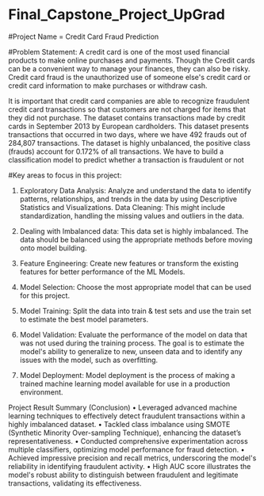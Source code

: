 # Final_Capstone_Project_UpGrad

#Project Name = Credit Card Fraud Prediction 

#Problem Statement:
A credit card is one of the most used financial products to make online purchases and payments. Though the Credit cards can be a convenient way to manage your finances, they can also be risky. Credit card fraud is the unauthorized use of someone else's credit card or credit card information to make purchases or withdraw cash.

It is important that credit card companies are able to recognize fraudulent credit card transactions so that customers are not charged for items that they did not purchase. The dataset contains transactions made by credit cards in September 2013 by European cardholders. This dataset presents transactions that occurred in two days, where we have 492 frauds out of 284,807 transactions. The dataset is highly unbalanced, the positive class (frauds) account for 0.172% of all transactions. We have to build a classification model to predict whether a transaction is fraudulent or not

#Key areas to focus in this project:

1. Exploratory Data Analysis: Analyze and understand the data to identify patterns, relationships, and trends in the data by 
   using Descriptive Statistics and Visualizations.
   Data Cleaning: This might include standardization, handling the missing values and outliers in the data.

2. Dealing with Imbalanced data: This data set is highly imbalanced. The data should be balanced using the appropriate 
   methods before moving onto model building.

3. Feature Engineering: Create new features or transform the existing features for better performance of the ML Models.

4. Model Selection: Choose the most appropriate model that can be used for this project.

5. Model Training: Split the data into train & test sets and use the train set to estimate the best model parameters.

6. Model Validation: Evaluate the performance of the model on data that was not used during the training process. The goal 
   is to estimate the model's ability to generalize to new, unseen data and to identify any issues with the model, such as 
   overfitting.

7. Model Deployment: Model deployment is the process of making a trained machine learning model available for use in a 
   production environment.


Project Result Summary (Conclusion)
•  Leveraged advanced machine learning techniques to effectively detect fraudulent transactions within a highly imbalanced dataset.
•  Tackled class imbalance using SMOTE (Synthetic Minority Over-sampling Technique), enhancing the dataset’s representativeness.
•  Conducted comprehensive experimentation across multiple classifiers, optimizing model performance for fraud detection.
•  Achieved impressive precision and recall metrics, underscoring the model's reliability in identifying fraudulent activity.
•  High AUC score illustrates the model's robust ability to distinguish between fraudulent and legitimate transactions, validating its effectiveness.

